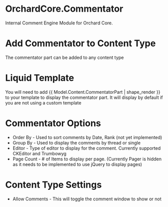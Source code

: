 # OrchardCore.Commentator
Internal Comment Engine Module for Orchard Core.

# Add Commentator to Content Type
The commentator part can be added to any content type

# Liquid Template
You will need to add {{ Model.Content.CommentatorPart | shape_render }} to your template to display the commentator part. It will display by default if you are not using a custom template

# Commentator Options
- Order By - Used to sort comments by Date, Rank (not yet implemented)
- Group By - Used to display the comments by thread or single
- Editor - Type of editor to display for the comment. Currently supported CKEditor and Trumbowyg
- Page Count - # of Items to display per page. (Currently Pager is hidden as it needs to be implemented to use jQuery to display pages)

# Content Type Settings
- Allow Comments - This will toggle the comment window to show or not
